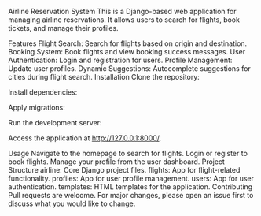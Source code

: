 
Airline Reservation System
This is a Django-based web application for managing airline reservations. It allows users to search for flights, book tickets, and manage their profiles.

Features
Flight Search: Search for flights based on origin and destination.
Booking System: Book flights and view booking success messages.
User Authentication: Login and registration for users.
Profile Management: Update user profiles.
Dynamic Suggestions: Autocomplete suggestions for cities during flight search.
Installation
Clone the repository:

Install dependencies:

Apply migrations:

Run the development server:

Access the application at http://127.0.0.1:8000/.

Usage
Navigate to the homepage to search for flights.
Login or register to book flights.
Manage your profile from the user dashboard.
Project Structure
airline: Core Django project files.
flights: App for flight-related functionality.
profiles: App for user profile management.
users: App for user authentication.
templates: HTML templates for the application.
Contributing
Pull requests are welcome. For major changes, please open an issue first to discuss what you would like to change.
